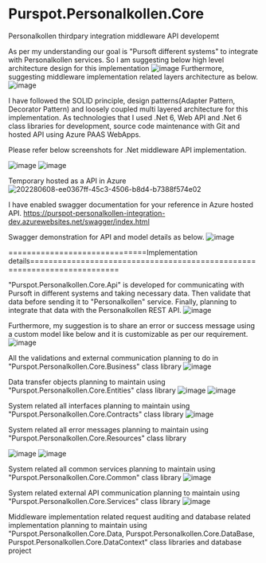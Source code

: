 # Purspot.Personalkollen.Core
Personalkollen thirdpary integration middleware API developemt

As per my understanding our goal is "Pursoft different systems" to integrate with Personalkollen services. So I am suggesting below high level architecture design for this implementation
![image](https://user-images.githubusercontent.com/86515501/202280093-a36a313b-61a6-4127-8c65-f1302613f918.png)
Furthermore, suggesting middleware implementation related layers architecture as below.
![image](https://user-images.githubusercontent.com/86515501/202280458-07446e68-4a94-4be4-83af-63fdd8d5c937.png)

I have followed the SOLID principle, design patterns(Adapter Pattern, Decorator Pattern) and loosely coupled multi layered architecture for this implementation. As technologies that I used .Net 6, Web API and .Net 6 class libraries for development, source code maintenance with Git and hosted API using Azure PAAS WebApps. 

Please refer below screenshots for .Net middleware API implementation.

![image](https://user-images.githubusercontent.com/86515501/202373251-06ad660f-c4e8-474f-abd5-968a93a332bb.png)
![image](https://user-images.githubusercontent.com/86515501/202372969-13b29911-a850-4bd8-ab94-8efc15d6418c.png)


Temporary hosted as a API in Azure 
![202280608-ee0367ff-45c3-4506-b8d4-b7388f574e02](https://user-images.githubusercontent.com/86515501/202373684-de79f1c9-9e35-4919-9499-334967d8b799.png)


I have enabled swagger documentation for your reference in Azure hosted API.
https://purspot-personalkollen-integration-dev.azurewebsites.net/swagger/index.html

Swagger demonstration for API and model details as below.
![image](https://user-images.githubusercontent.com/86515501/202280673-62d67302-50dd-4a11-8f05-1d6f747662e7.png)


==============================Implementation details=========================================================================

"Purspot.Personalkollen.Core.Api" is developed for communicating with Pursoft in different systems and taking necessary data. Then validate that data before sending it to "Personalkollen" service. Finally, planning to integrate that data with the Personalkollen REST API. 
![image](https://user-images.githubusercontent.com/86515501/202280728-0986fc50-b610-4544-95b0-bbc953a4820a.png)

Furthermore, my suggestion is to share an error or success message using a custom model like below and it is customizable as per our requirement.
![image](https://user-images.githubusercontent.com/86515501/202280762-da907c06-05b8-45af-953e-ae3f58097bce.png)

All the validations and external communication planning to do in  "Purspot.Personalkollen.Core.Business" class library
![image](https://user-images.githubusercontent.com/86515501/202280952-7a284494-ab6d-4936-a946-2a079fdf6417.png)

Data transfer objects planning to maintain using "Purspot.Personalkollen.Core.Entities" class library
![image](https://user-images.githubusercontent.com/86515501/202280988-f0a71079-31f8-4eb5-829f-0388ee48c41e.png)
![image](https://user-images.githubusercontent.com/86515501/202281016-6f4e0b89-dee0-4ff9-b359-6f76542e6c49.png)
 
System related all interfaces planning to maintain using "Purspot.Personalkollen.Core.Contracts" class library
![image](https://user-images.githubusercontent.com/86515501/202281051-d479fd40-b544-4c63-86db-820b8cb5d493.png)


System related all error messages planning to maintain using "Purspot.Personalkollen.Core.Resources" class library

![image](https://user-images.githubusercontent.com/86515501/202281089-c8855ce9-e522-48a8-a9c2-3491f00d753a.png)
![image](https://user-images.githubusercontent.com/86515501/202282559-aa1a6069-73ba-4b93-b1ac-5bef8600f7b8.png)

System related all common services planning to maintain using "Purspot.Personalkollen.Core.Common" class library
![image](https://user-images.githubusercontent.com/86515501/202281160-87ce2b3d-c1ba-4c93-a1ba-6fad778042a4.png)

System related external API communication planning to maintain using "Purspot.Personalkollen.Core.Services" class library
![image](https://user-images.githubusercontent.com/86515501/202281214-7b68a617-6768-4f29-99ec-932808b5ca7a.png)


Middleware implementation related request auditing and database related implementation planning to maintain using "Purspot.Personalkollen.Core.Data, Purspot.Personalkollen.Core.DataBase, Purspot.Personalkollen.Core.DataContext" class libraries and database project
